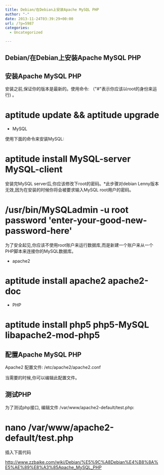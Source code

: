 ```yaml
---
title: Debian/在Debian上安装Apache MySQL PHP
author: "-"
date: 2013-11-24T03:39:29+00:00
url: /?p=5987
categories:
  - Uncategorized

---
```

## Debian/在Debian上安装Apache MySQL PHP
## 安装Apache MySQL PHP

安装之前,保证你的版本是最新的。使用命令: （"#"表示你应该以root的身份来运行) 。

# aptitude update && aptitude upgrade

  * MySQL

使用下面的命令来安装MySQL: 

# aptitude install MySQL-server MySQL-client

安装完MySQL server后,你应该修改下root的密码。*此步骤对debian Lenny版本无效,因为在安装的时候你将会被要求输入MySQL root用户的密码。

# /usr/bin/MySQLadmin -u root password 'enter-your-good-new-password-here'

为了安全起见,你应该不使用root账户来运行数据库,而是新建一个账户来从一个PHP脚本来连接你的MySQL数据库。

  * apache2

# aptitude install apache2 apache2-doc

  * PHP

# aptitude install php5 php5-MySQL libapache2-mod-php5

## 配置Apache MySQL PHP

Apache2 配置文件: /etc/apache2/apache2.conf

当需要的时候,你可以编辑此配置文件。

## 测试PHP

为了测试php接口, 编辑文件 /var/www/apache2-default/test.php:

# nano /var/www/apache2-default/test.php

插入下面代码

<?php phpinfo(); ?>

http://www.zzbaike.com/wiki/Debian/%E5%9C%A8Debian%E4%B8%8A%E5%AE%89%E8%A3%85Apache_MySQL_PHP